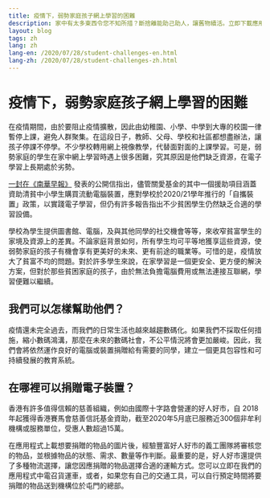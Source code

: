```yaml
---
title: 疫情下，弱勢家庭孩子網上學習的困難
description: 家中有太多東西令您不知所措？斷捨離能助己助人，讓舊物續活。⽴即下載應用程式，連繫好⼈好市，將家中物品轉交有需要的人手上！
layout: blog
tags: zh
lang: zh
lang-en: /2020/07/28/student-challenges-en.html
lang-zh: /2020/07/28/student-challenges-zh.html
---
```


# 疫情下，弱勢家庭孩子網上學習的困難

在疫情期間，由於要阻止疫情擴散，因此由幼稚園、小學、中學到大專的校園一律暫停上課，避免人群聚集。在這段日子，教師、父母、學校和社區都想盡辦法，讓孩子停課不停學。不少學校轉用網上視像教學，代替面對面的上課學習。可是，弱勢家庭的學生在家中網上學習時遇上很多困難，究其原因是他們缺乏資源，在電子學習上長期處於劣勢。

[一封在《南華早報》](https://www.scmp.com/comment/letters/article/3099949/covid-19-warning-hong-kong-schools-digital-divide) 發表的公開信指出，儘管關愛基金的其中一個援助項目涵蓋資助清貧中小學生購買流動電腦裝置，應對學校於2020/21學年推行的「自攜裝置」政策，以實踐電子學習，但仍有許多報告指出不少貧困學生仍然缺乏合適的學習設備。

學校為學生提供圖書館、電腦，及與其他同學的社交機會等等，來收窄貧富學生的家境及資源上的差異。不論家庭背景如何，所有學生均可平等地獲享這些資源，使弱勢家庭的孩子有機會享有更美好的未來、更有前途的職業等。可惜的是，疫情放大了貧富不均的問題。對於許多學生來說，在家學習是一個更安全、更方便的解決方案，但對於那些貧困家庭的孩子，由於無法負擔電腦費用或無法連接互聯網，學習便難以繼續。

## 我們可以怎樣幫助他們？

疫情還未完全過去，而我們的日常生活也越來越趨數碼化。如果我們不採取任何措施，縮小數碼鴻溝，那麼在未來的數碼社會，不公平情況將會更加嚴峻。因此，我們會將依然運作良好的電腦或裝置捐贈給有需要的同學，建立一個更具包容性和可持續發展的教育系統。

## 在哪裡可以捐贈電子裝置？

香港有許多值得信賴的慈善組織，例如由國際十字路會營運的好人好市，自 2018年起獲得香港賽馬會慈善信託基金資助，截至2020年5月底已服務近300個非牟利機構或服務單位，受惠人數超過15萬。

在應用程式上載想要捐贈的物品的圖片後，經驗豐富好人好市的義工團隊將審核您的物品，並根據物品的狀態、需求、數量等作判斷。最重要的是，好人好市還提供了多種物流選擇，讓您因應捐贈的物品選擇合適的運輸方式。您可以立即在我們的應用程式中電召貨運車，或者，如果您有自己的交通工具，可以自行預定時間將要捐贈的物品送到機構位於屯門的總部。
